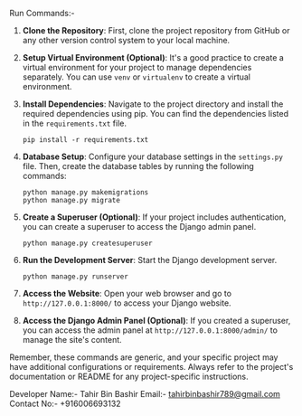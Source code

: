 
Run Commands:-

1. **Clone the Repository**: First, clone the project repository from GitHub or any other version control system to your local machine.

2. **Setup Virtual Environment (Optional)**: It's a good practice to create a virtual environment for your project to manage dependencies separately. You can use `venv` or `virtualenv` to create a virtual environment.

3. **Install Dependencies**: Navigate to the project directory and install the required dependencies using pip. You can find the dependencies listed in the `requirements.txt` file.

   ```
   pip install -r requirements.txt
   ```

4. **Database Setup**: Configure your database settings in the `settings.py` file. Then, create the database tables by running the following commands:

   ```
   python manage.py makemigrations
   python manage.py migrate
   ```

5. **Create a Superuser (Optional)**: If your project includes authentication, you can create a superuser to access the Django admin panel.

   ```
   python manage.py createsuperuser
   ```

6. **Run the Development Server**: Start the Django development server.

   ```
   python manage.py runserver
   ```

7. **Access the Website**: Open your web browser and go to `http://127.0.0.1:8000/` to access your Django website.

8. **Access the Django Admin Panel (Optional)**: If you created a superuser, you can access the admin panel at `http://127.0.0.1:8000/admin/` to manage the site's content.

Remember, these commands are generic, and your specific project may have additional configurations or requirements. Always refer to the project's documentation or README for any project-specific instructions.

Developer Name:- Tahir Bin Bashir
Email:- tahirbinbashir789@gmail.com
Contact No:- +916006693132 
